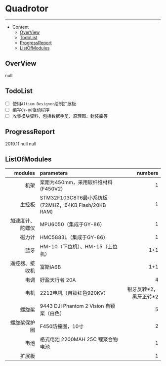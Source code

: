 # Quadrotor
---
* Content
  * [OverView](#overview)
  * [TodoList](#todolist)
  * [ProgressReport](#progressreport)
  * [ListOfModules](#listofmodules)

## OverView
null

## TodoList
- [ ] 使用`Altium Designer`绘制扩展板
- [ ] 编写`GY-86`驱动程序
- [ ] 收集模块资料，包括数据手册、原理图、封装库等

## ProgressReport
2019.11 null
  null

## ListOfModules
| modules | parameters | numbers |
| -------:|:---------- | --------: |
|机架| 桨距为450mm，采用碳纤维材料 (F450V2) |1|
| 主控板 | STM32F103C8T6最小系统板(72MHZ，64KB Flash/20KB RAM)|1|
| 加速度计、陀螺仪 | MPU6050（集成于GY-86）|1|
|磁力计|HMC5883L（集成于GY-86）|1|
|蓝牙|HM-10（下位机）、HM-15（上位机）|1+1|
|遥控器、接收机|富斯iA6B|1+1|
|电调|好盈天行者 20A|4|
|电机|2212电机（自锁红色920KV）|银牙反转\*2，黑牙正转\*2|
|螺旋桨|9443 DJI Phantom 2 Vision 自锁桨（白色）|5|
|螺旋桨保护圈|F450防撞圈，10寸|2|
|电池|格式电池 2200MAH 25C 锂聚合物电池|1|
|扩展板|  |1|
